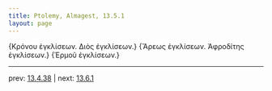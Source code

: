 ```yaml
---
title: Ptolemy, Almagest, 13.5.1
layout: page
---
```


 {Κρόνου ἐγκλίσεων. Διὸς ἐγκλίσεων.} {Ἄρεως ἐγκλίσεων. Ἀφροδίτης ἐγκλίσεων.} {Ἑρμοῦ ἐγκλίσεων.} 

---

prev: [13.4.38](../13.4.38/) | next: [13.6.1](../13.6.1/)

